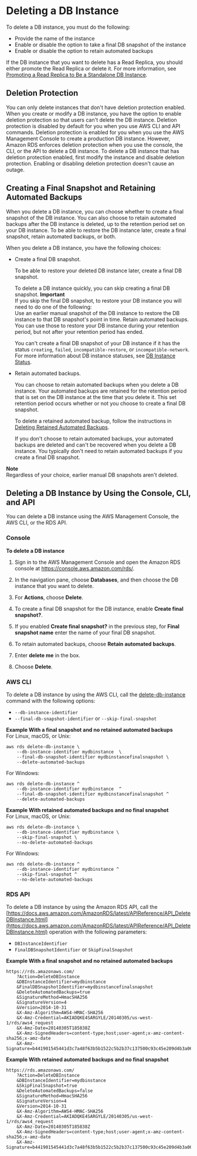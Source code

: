 # Deleting a DB Instance<a name="USER_DeleteInstance"></a>

To delete a DB instance, you must do the following:
+ Provide the name of the instance
+ Enable or disable the option to take a final DB snapshot of the instance
+ Enable or disable the option to retain automated backups

If the DB instance that you want to delete has a Read Replica, you should either promote the Read Replica or delete it\. For more information, see [Promoting a Read Replica to Be a Standalone DB Instance](USER_ReadRepl.md#USER_ReadRepl.Promote)\. 

## Deletion Protection<a name="USER_DeleteInstance.DeletionProtection"></a>

You can only delete instances that don't have deletion protection enabled\. When you create or modify a DB instance, you have the option to enable deletion protection so that users can't delete the DB instance\. Deletion protection is disabled by default for you when you use AWS CLI and API commands\. Deletion protection is enabled for you when you use the AWS Management Console to create a production DB instance\. However, Amazon RDS enforces deletion protection when you use the console, the CLI, or the API to delete a DB instance\. To delete a DB instance that has deletion protection enabled, first modify the instance and disable deletion protection\. Enabling or disabling deletion protection doesn't cause an outage\.

## Creating a Final Snapshot and Retaining Automated Backups<a name="USER_DeleteInstance.Snapshot"></a>

When you delete a DB instance, you can choose whether to create a final snapshot of the DB instance\. You can also choose to retain automated backups after the DB instance is deleted, up to the retention period set on your DB instance\. To be able to restore the DB instance later, create a final snapshot, retain automated backups, or both\.

When you delete a DB instance, you have the following choices:
+ Create a final DB snapshot\.

  To be able to restore your deleted DB instance later, create a final DB snapshot\.

  To delete a DB instance quickly, you can skip creating a final DB snapshot\. 
**Important**  
If you skip the final DB snapshot, to restore your DB instance you will need to do one of the following:  
Use an earlier manual snapshot of the DB instance to restore the DB instance to that DB snapshot's point in time\. 
Retain automated backups\. You can use those to restore your DB instance during your retention period, but not after your retention period has ended\.

  You can't create a final DB snapshot of your DB instance if it has the status `creating`, `failed`, `incompatible-restore`, or `incompatible-network`\. For more information about DB instance statuses, see [DB Instance Status](Overview.DBInstance.Status.md)\. 
+ Retain automated backups\.

  You can choose to retain automated backups when you delete a DB instance\. Your automated backups are retained for the retention period that is set on the DB instance at the time that you delete it\. This set retention period occurs whether or not you choose to create a final DB snapshot\.

  To delete a retained automated backup, follow the instructions in [Deleting Retained Automated Backups](USER_WorkingWithAutomatedBackups.md#USER_WorkingWithAutomatedBackups-Deleting)\.

  If you don't choose to retain automated backups, your automated backups are deleted and can't be recovered when you delete a DB instance\. You typically don't need to retain automated backups if you create a final DB snapshot\.

**Note**  
Regardless of your choice, earlier manual DB snapshots aren't deleted\.

## Deleting a DB Instance by Using the Console, CLI, and API<a name="USER_DeleteInstance.Deleting"></a>

You can delete a DB instance using the AWS Management Console, the AWS CLI, or the RDS API\.

### Console<a name="USER_DeleteInstance.CON"></a>

**To delete a DB instance**

1. Sign in to the AWS Management Console and open the Amazon RDS console at [https://console\.aws\.amazon\.com/rds/](https://console.aws.amazon.com/rds/)\.

1. In the navigation pane, choose **Databases**, and then choose the DB instance that you want to delete\. 

1. For **Actions**, choose **Delete**\. 

1. To create a final DB snapshot for the DB instance, enable **Create final snapshot?**\. 

1. If you enabled **Create final snapshot?** in the previous step, for **Final snapshot name** enter the name of your final DB snapshot\. 

1. To retain automated backups, choose **Retain automated backups**\.

1. Enter **delete me** in the box\.

1. Choose **Delete**\. 

### AWS CLI<a name="USER_DeleteInstance.CLI"></a>

To delete a DB instance by using the AWS CLI, call the [delete\-db\-instance](https://docs.aws.amazon.com/cli/latest/reference/rds/delete-db-instance.html) command with the following options: 
+ `--db-instance-identifier`
+ `--final-db-snapshot-identifier` or `--skip-final-snapshot`

**Example With a final snapshot and no retained automated backups**  
For Linux, macOS, or Unix:  

```
aws rds delete-db-instance \
    --db-instance-identifier mydbinstance  \
    --final-db-snapshot-identifier mydbinstancefinalsnapshot \
    --delete-automated-backups
```
For Windows:  

```
aws rds delete-db-instance ^
    --db-instance-identifier mydbinstance  ^
    --final-db-snapshot-identifier mydbinstancefinalsnapshot ^
    --delete-automated-backups
```

**Example With retained automated backups and no final snapshot**  
For Linux, macOS, or Unix:  

```
aws rds delete-db-instance \
    --db-instance-identifier mydbinstance \
    --skip-final-snapshot \
    --no-delete-automated-backups
```
For Windows:  

```
aws rds delete-db-instance ^
    --db-instance-identifier mydbinstance ^
    --skip-final-snapshot ^
    --no-delete-automated-backups
```

### RDS API<a name="USER_DeleteInstance.API"></a>

To delete a DB instance by using the Amazon RDS API, call the [https://docs.aws.amazon.com/AmazonRDS/latest/APIReference/API_DeleteDBInstance.html](https://docs.aws.amazon.com/AmazonRDS/latest/APIReference/API_DeleteDBInstance.html) operation with the following parameters: 
+ `DBInstanceIdentifier`
+ `FinalDBSnapshotIdentifier` or `SkipFinalSnapshot`

**Example With a final snapshot and no retained automated backups**  

```
https://rds.amazonaws.com/ 
    ?Action=DeleteDBInstance
    &DBInstanceIdentifier=mydbinstance
    &FinalDBSnapshotIdentifier=mydbinstancefinalsnapshot
    &DeleteAutomatedBackups=true
    &SignatureMethod=HmacSHA256
    &SignatureVersion=4
    &Version=2014-10-31
    &X-Amz-Algorithm=AWS4-HMAC-SHA256
    &X-Amz-Credential=AKIADQKE4SARGYLE/20140305/us-west-1/rds/aws4_request
    &X-Amz-Date=20140305T185838Z
    &X-Amz-SignedHeaders=content-type;host;user-agent;x-amz-content-sha256;x-amz-date
    &X-Amz-Signature=b441901545441d3c7a48f63b5b1522c5b2b37c137500c93c45e209d4b3a064a3
```

**Example With retained automated backups and no final snapshot**  

```
https://rds.amazonaws.com/
    ?Action=DeleteDBInstance
    &DBInstanceIdentifier=mydbinstance
    &SkipFinalSnapshot=true
    &DeleteAutomatedBackups=false
    &SignatureMethod=HmacSHA256
    &SignatureVersion=4
    &Version=2014-10-31
    &X-Amz-Algorithm=AWS4-HMAC-SHA256
    &X-Amz-Credential=AKIADQKE4SARGYLE/20140305/us-west-1/rds/aws4_request
    &X-Amz-Date=20140305T185838Z
    &X-Amz-SignedHeaders=content-type;host;user-agent;x-amz-content-sha256;x-amz-date
    &X-Amz-Signature=b441901545441d3c7a48f63b5b1522c5b2b37c137500c93c45e209d4b3a064a3
```